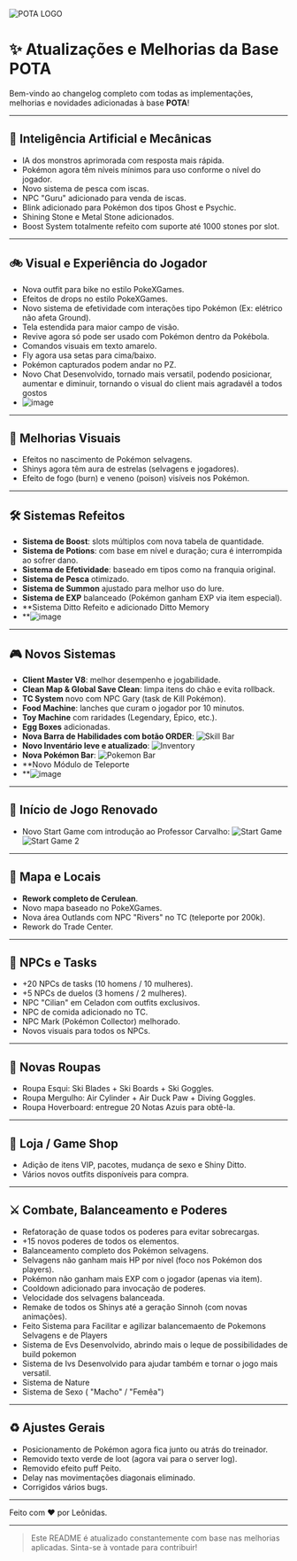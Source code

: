 ![POTA LOGO](https://github.com/user-attachments/assets/02b756bd-1697-4f70-a6d2-4561b785572b)

# :sparkles: Atualizações e Melhorias da Base POTA

Bem-vindo ao changelog completo com todas as implementações, melhorias e novidades adicionadas à base **POTA**!

---

## :robot: Inteligência Artificial e Mecânicas
- IA dos monstros aprimorada com resposta mais rápida.
- Pokémon agora têm níveis mínimos para uso conforme o nível do jogador.
- Novo sistema de pesca com iscas.
- NPC "Guru" adicionado para venda de iscas.
- Blink adicionado para Pokémon dos tipos Ghost e Psychic.
- Shining Stone e Metal Stone adicionados.
- Boost System totalmente refeito com suporte até 1000 stones por slot.

---

## :bike: Visual e Experiência do Jogador
- Nova outfit para bike no estilo PokeXGames.
- Efeitos de drops no estilo PokeXGames.
- Novo sistema de efetividade com interações tipo Pokémon (Ex: elétrico não afeta Ground).
- Tela estendida para maior campo de visão.
- Revive agora só pode ser usado com Pokémon dentro da Pokébola.
- Comandos visuais em texto amarelo.
- Fly agora usa setas para cima/baixo.
- Pokémon capturados podem andar no PZ.
- Novo Chat Desenvolvido, tornado mais versatil, podendo posicionar, aumentar e diminuir, tornando o visual do client mais agradavél a todos gostos
- ![image](https://github.com/user-attachments/assets/51cb2d94-6c59-4e00-9290-cd663f4e8fc0)


---

## :sparkler: Melhorias Visuais
- Efeitos no nascimento de Pokémon selvagens.
- Shinys agora têm aura de estrelas (selvagens e jogadores).
- Efeito de fogo (burn) e veneno (poison) visíveis nos Pokémon.

---

## :hammer_and_wrench: Sistemas Refeitos
- **Sistema de Boost**: slots múltiplos com nova tabela de quantidade.
- **Sistema de Potions**: com base em nível e duração; cura é interrompida ao sofrer dano.
- **Sistema de Efetividade**: baseado em tipos como na franquia original.
- **Sistema de Pesca** otimizado.
- **Sistema de Summon** ajustado para melhor uso do lure.
- **Sistema de EXP** balanceado (Pokémon ganham EXP via item especial).
- **Sistema Ditto Refeito e adicionado Ditto Memory
- **![image](https://github.com/user-attachments/assets/c178d9ab-0981-4393-97ef-e2846eaccd49)

---

## :video_game: Novos Sistemas
- **Client Master V8**: melhor desempenho e jogabilidade.
- **Clean Map & Global Save Clean**: limpa itens do chão e evita rollback.
- **TC System** novo com NPC Gary (task de Kill Pokémon).
- **Food Machine**: lanches que curam o jogador por 10 minutos.
- **Toy Machine** com raridades (Legendary, Épico, etc.).
- **Egg Boxes** adicionadas.
- **Nova Barra de Habilidades com botão ORDER**:
  ![Skill Bar](https://github.com/user-attachments/assets/6f9a0ffa-2ae4-4148-a470-2af8f11fe424)
- **Novo Inventário leve e atualizado**:
  ![Inventory](https://github.com/user-attachments/assets/31d4d71b-ce73-49c2-b277-da92560276d9)
- **Nova Pokémon Bar**:
  ![Pokemon Bar](https://github.com/user-attachments/assets/0e9ae22e-57ca-47be-8875-aa6089a763fa)
- **Novo Módulo de Teleporte
- **![image](https://github.com/user-attachments/assets/aa49b6be-10d3-4581-b906-809cf5bf97a4)


---

## :school_satchel: Início de Jogo Renovado
- Novo Start Game com introdução ao Professor Carvalho:
  ![Start Game](https://github.com/user-attachments/assets/18105df4-9ae1-4533-86c0-34aec95652b2)
  ![Start Game 2](https://github.com/user-attachments/assets/42d24861-bf0f-42e9-827e-0a42971e0bb1)

---

## :round_pushpin: Mapa e Locais
- **Rework completo de Cerulean**.
- Novo mapa baseado no PokeXGames.
- Nova área Outlands com NPC "Rivers" no TC (teleporte por 200k).
- Rework do Trade Center.

---

## :busts_in_silhouette: NPCs e Tasks
- +20 NPCs de tasks (10 homens / 10 mulheres).
- +5 NPCs de duelos (3 homens / 2 mulheres).
- NPC "Cilian" em Celadon com outfits exclusivos.
- NPC de comida adicionado no TC.
- NPC Mark (Pokémon Collector) melhorado.
- Novos visuais para todos os NPCs.

---

## :tshirt: Novas Roupas
- Roupa Esqui: Ski Blades + Ski Boards + Ski Goggles.
- Roupa Mergulho: Air Cylinder + Air Duck Paw + Diving Goggles.
- Roupa Hoverboard: entregue 20 Notas Azuis para obtê-la.

---

## :money_with_wings: Loja / Game Shop
- Adição de itens VIP, pacotes, mudança de sexo e Shiny Ditto.
- Vários novos outfits disponíveis para compra.

---

## :crossed_swords: Combate, Balanceamento e Poderes
- Refatoração de quase todos os poderes para evitar sobrecargas.
- +15 novos poderes de todos os elementos.
- Balanceamento completo dos Pokémon selvagens.
- Selvagens não ganham mais HP por nível (foco nos Pokémon dos players).
- Pokémon não ganham mais EXP com o jogador (apenas via item).
- Cooldown adicionado para invocação de poderes.
- Velocidade dos selvagens balanceada.
- Remake de todos os Shinys até a geração Sinnoh (com novas animações).
- Feito Sistema para Facilitar e agilizar balancemaento de Pokemons Selvagens e de Players
- Sistema de Evs Desenvolvido, abrindo mais o leque de possibilidades de build pokemon
- Sistema de Ivs Desenvolvido para ajudar também e tornar o jogo mais versatil.
- Sistema de Nature
- Sistema de Sexo ( "Macho" / "Femêa")

---

## :recycle: Ajustes Gerais
- Posicionamento de Pokémon agora fica junto ou atrás do treinador.
- Removido texto verde de loot (agora vai para o server log).
- Removido efeito puff Peito.
- Delay nas movimentações diagonais eliminado.
- Corrigidos vários bugs.

---

Feito com :heart: por Leônidas.

---

> Este README é atualizado constantemente com base nas melhorias aplicadas. Sinta-se à vontade para contribuir!
